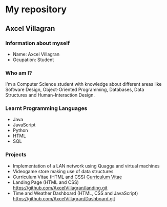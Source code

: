 # My repository
## Axcel Villagran
<!--
**AxcelVillagran/AxcelVillagran** is a ✨ _special_ ✨ repository because its `README.md` (this file) appears on your GitHub profile.

Here are some ideas to get you started:

- 🔭 I’m currently working on ...
- 🌱 I’m currently learning ...
- 👯 I’m looking to collaborate on ...
- 🤔 I’m looking for help with ...
- 💬 Ask me about ...
- 📫 How to reach me: ...
- 😄 Pronouns: ...
- ⚡ Fun fact: ...
-->
### Information about myself
- Name: Axcel Villagran
- Ocupation: Student



### Who am I?
I'm a Computer Science student with knowledge about different areas like Software Design, Object-Oriented Programming, Databases, Data Structures and Human-Interaction Design. 

### Learnt Programming Languages
- Java
- JavaScript
- Python
- HTML
- SQL

### Projects
- Implementation of a LAN network using Quagga and virtual machines 
- Videogame store making use of data structures 
- Curriculum Vitae (HTML and CSS) [Curriculum Vitae](https://github.com/AxcelVillagran/curriculum.git)
- Landing Page (HTML and CSS) https://github.com/AxcelVillagran/landing.git 
- Time and Weather Dashboard (HTML, CSS and JavaScript) https://github.com/AxcelVillagran/Dashboard.git
